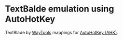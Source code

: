 # TextBalde emulation using AutoHotKey
TextBlade by [WayTools](https://waytools.com/ "WayTools Homepage") mappings for [AutoHotKey (AHK)](https://www.autohotkey.com/ "AutoHotKey's Homepage").

